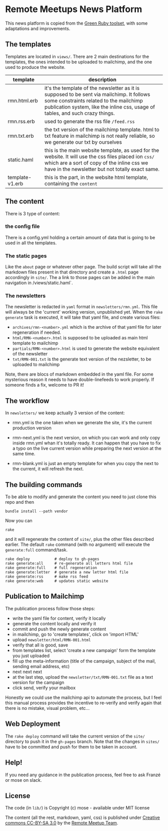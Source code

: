 Remote Meetups News Platform
===================================

This news platform is copied from the [Green Ruby toolset](https://github.com/greenruby/grn-static), with some adaptations and improvements.

The templates
----------------

Templates are located in `views/`. There are 2 main destinations for the templates, the ones intended to be uploaded to mailchimp, and the one used to produce the website.

| template        | description |
|-----------------|-------------|
| rmn.html.erb    | it's the template of the newsletter as it is supposed to be sent via mailchimp. It follows some constraints related to the mailchimp publication system, like the inline css, usage of tables, and such crazy things. |
| rmn.rss.erb     | used to generate the rss file `/feed.rss` |
| rmn.txt.erb     | the txt version of the mailchimp template. html to txt feature in mailchimp is not really reliable, so we generate our txt by ourselves |
| static.haml     | this is the main website template, as used for the website. It will use the css files placed ion `css/` which are a sort of copy of the inline css we have in the newsletter but not totally exact same. |
| template-v1.erb | this is the part, in the website html template, containing the `content` |

The content
---------------

There is 3 type of content:

### the config file

There is a config.yml holding a certain amount of data that is going to be used in all the templates.

### The static pages

Like the `about` page or whatever other page. The build script will take all the markdown files present in that directory and create a `.html` page accordingly in `site/`. The a link to those pages can be added in the main navigation in /views/static.haml`.


### The newsletters

The newsletter is redacted in `yaml` format in `newsletters/rmn.yml`. This file will always be the 'current' working version, unpublished yet. When the `rake generate` task is executed, it will take that yaml file, and create various files:

- `archives/rmn-<number>.yml` which is the archive of that yaml file for later regeneration if needed.
- `html/RMN-<number>.html` is supposed to be uploaded as main html template to mailchimp
- `partials/RMN-<number>.html` is used to generate the website equivalent of the newsletter
- `txt/RMN-001.txt` is the generate text version of the nezsletter, to be uploaded to mailchimp

Note, there are blocs of markdown embedded in the yaml file. For some mysterious reason it needs to have double-linefeeds to work properly. If someone finds a fix, welcome to PR it!


The workflow
------------------------

In `newsletters/` we keep actually 3 version of the content:

- rmn.yml is the one taken when we generate the site, it's the current production version

- rmn-next.yml is the next version, on which you can work and only copy inside rmn.yml whan it's totally ready. It can happen that you have to fix a typo on the live current version while preparing the next version at the same time.

- rmn-blank.yml is just an empty template for when you copy the next to the current, it will refresh the next.

The building commands
------------------------

To be able to modify and generate the content you need to just clone this repo and then

    bundle install --path vendor

Now you can 

    rake

and it will regenerate the content of `site/`, plus the other files described earlier. The default `rake` command (with no argument) will execute the `generate:full` command/task.

    rake deploy           # deploy to gh-pages
    rake generate:all     # re-generate all letters html file
    rake generate:full    # full regeneration
    rake generate:letter  # generate a new letter html file
    rake generate:rss     # make rss feed
    rake generate:web     # updates static website

Publication to Mailchimp
------------------------------

The publication process follow those steps:

- write the yaml file for content, verify it locally
- generate the content locally and verify it
- commit and push the newly generate content
- in mailchimp, go to 'create templates', click on 'import HTML'
- upload `newsletter/html/RMN-001.html`
- verify that all is good, save
- from templates list, select 'create a new campaign' form the template you just uploaded
- fill up the meta-information (title of the campaign, subject of the mail, sending email address, etc)
- next next next
- at the last step, upload the `newsletter/txt/RMN-001.txt` file as a text version for the campaign
- click send, verify your mailbox

Honestly we could use the mailchimp api to automate the process, but I feel this manual process provides the incentive to re-verify and verify again that there is no mistake, visual problem, etc...

Web Deployment
---------------

The `rake deploy` command will take the current version of the `site/` directory to push it in the `gh-pages` branch. Note that the changes in `sites/` have to be committed and push for them to be taken in account.


Help!
-----------------

If you need any guidance in the publication process, feel free to ask Franzé or mose on slack.


License
------------

The code (in `lib/`) is Copyright (c) mose - available under MIT license

The content (all the rest, markdown, yaml, css) is published under [Creative commons CC-BY-SA 3.0](http://creativecommons.org/licenses/by-sa/3.0/) by the [Remote Meetup Team](https://github.com/orgs/remotemeetup/people).

